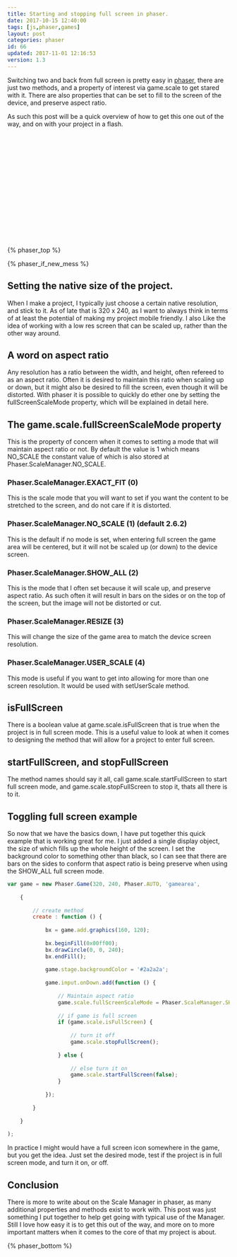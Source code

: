 ```yaml
---
title: Starting and stopping full screen in phaser.
date: 2017-10-15 12:40:00
tags: [js,phaser,games]
layout: post
categories: phaser
id: 66
updated: 2017-11-01 12:16:53
version: 1.3
---
```


Switching two and back from full screen is pretty easy in [phaser](http://phaser.io), there are just two methods, and a property of interest via game.scale to get stared with it. There are also properties that can be set to fill to the screen of the device, and preserve aspect ratio.

<!-- more -->

As such this post will be a quick overview of how to get this one out of the way, and on with your project in a flash.

<div id="gamearea" style="width:320px;height:240px;margin-left:auto;margin-right:auto;"></div>
<script>

var game = (function () {

    var updateInfo;

    return new Phaser.Game(320, 240, Phaser.AUTO, 'gamearea', {

        // create method
        create : function () {

            // create some kind of graphic
            var gra = game.add.graphics(160, 120),

            // text style
            style = {
                fill : '#ffffff',
                font : '12px courier',
                align : 'center',
                boundsAlignH : 'center'
            },

            // text 1
            text1 = game.add.text(0, 0, 'tx1', style);

            // update info method
            updateInfo = function () {

                if (game.scale.compatibility.supportsFullScreen) {

                    text1.text = 'Client supports fullscreen';
                    text1.text += '\n click or touch to toggle';
                    text1.text += '\n isFullScreen: ' + game.scale.isFullScreen;

                    text1.text += '\n world size: ' + game.world.width + ',' + game.world.height;
                    text1.text += '\n scale size: ' + game.scale.width + ',' + game.scale.height;

                } else {

                    text1.text = 'Client does not support full screen';

                }

            };

            // set text bounds
            text1.setTextBounds(0, 20, game.world.width, game.world.height);

            // update into for first time
            updateInfo();

            // draw graphic
            gra.beginFill(0x0000ff);
            gra.drawCircle(0, 0, 240);
            gra.endFill();

            // set background color
            game.stage.backgroundColor = '#2a2a2a';

            // disable scrollTo
            game.scale.compatibility.scrollTo = false;

            // add a handler for onDown that will toggle full screen
            game.input.onDown.add(function () {

                // Maintain aspect ratio
                game.scale.fullScreenScaleMode = Phaser.ScaleManager.SHOW_ALL;

                // if game is full screen
                if (game.scale.isFullScreen) {

                    // turn it off
                    game.scale.stopFullScreen();

                } else {

                    // else turn it on
                    game.scale.startFullScreen(false);
                }

                console.log(game.scale);

            });

        },

        update : function () {

            // update info
            updateInfo();

        }

    });

}
    ());

</script>

{% phaser_top %}

{% phaser_if_new_mess %}

## Setting the native size of the project.

When I make a project, I typically just choose a certain native resolution, and stick to it. As of late that is 320 x 240, as I want to always think in terms of at least the potential of making my project mobile friendly. I also Like the idea of working with a low res screen that can be scaled up, rather than the other way around. 

## A word on aspect ratio

Any resolution has a ratio between the width, and height, often refereed to as an aspect ratio. Often it is desired to maintain this ratio when scaling up or down, but it might also be desired to fill the screen, even though it will be distorted. With phaser it is possible to quickly do ether one by setting the fullScreenScaleMode property, which will be explained in detail here.

## The game.scale.fullScreenScaleMode property

This is the property of concern when it comes to setting a mode that will maintain aspect ratio or not. By default the value is 1 which means NO_SCALE the constant value of which is also stored at Phaser.ScaleManager.NO_SCALE. 

### Phaser.ScaleManager.EXACT_FIT (0)

This is the scale mode that you will want to set if you want the content to be stretched to the screen, and do not care if it is distorted.

### Phaser.ScaleManager.NO_SCALE (1) (default 2.6.2)

This is the default if no mode is set, when entering full screen the game area will be centered, but it will not be scaled up (or down) to the device screen.

### Phaser.ScaleManager.SHOW_ALL (2)

This is the mode that I often set because it will scale up, and preserve aspect ratio. As such often it will result in bars on the sides or on the top of the screen, but the image will not be distorted or cut.

### Phaser.ScaleManager.RESIZE (3)

This will change the size of the game area to match the device screen resolution.

### Phaser.ScaleManager.USER_SCALE (4)

This mode is useful if you want to get into allowing for more than one screen resolution. It would be used with setUserScale method.

## isFullScreen

There is a boolean value at game.scale.isFullScreen that is true when the project is in full screen mode. This is a useful value to look at when it comes to designing the method that will allow for a project to enter full screen.

## startFullScreen, and stopFullScreen

The method names should say it all, call game.scale.startFullScreen to start full screen mode, and game.scale.stopFullScreen to stop it, thats all there is to it.

## Toggling full screen example

So now that we have the basics down, I have put together this quick example that is working great for me. I just added a single display object, the size of which fills up the whole height of the screen. I set the background color to something other than black, so I can see that there are bars on the sides to conform that aspect ratio is being preserve when using the SHOW_ALL full screen mode.

```js
var game = new Phaser.Game(320, 240, Phaser.AUTO, 'gamearea', 
 
    {
 
        // create method
        create : function () {
 
            bx = game.add.graphics(160, 120);
 
            bx.beginFill(0x00ff00);
            bx.drawCircle(0, 0, 240);
            bx.endFill();
 
            game.stage.backgroundColor = '#2a2a2a';
 
            game.input.onDown.add(function () {
 
                // Maintain aspect ratio
                game.scale.fullScreenScaleMode = Phaser.ScaleManager.SHOW_ALL;
 
                // if game is full screen
                if (game.scale.isFullScreen) {
 
                    // turn it off
                    game.scale.stopFullScreen();
 
                } else {
 
                    // else turn it on
                    game.scale.startFullScreen(false);
                }
 
            });
 
        }
 
    }
 
);
```

In practice I might would have a full screen icon somewhere in the game, but you get the idea. Just set the desired mode, test if the project is in full screen mode, and turn it on, or off.

## Conclusion

There is more to write about on the Scale Manager in phaser, as many additional properties and methods exist to work with. This post was just something I put together to help get going with typical use of the Manager. Still I love how easy it is to get this out of the way, and more on to more important matters when it comes to the core of that my project is about.

{% phaser_bottom %}
